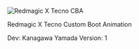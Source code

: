 ![Redmagic X Tecno CBA](https://github.com/user-attachments/assets/7b706d51-b3ab-4f83-a4da-23e4057757df)

Redmagic X Tecno Custom Boot Animation

Dev: Kanagawa Yamada
Version: 1

